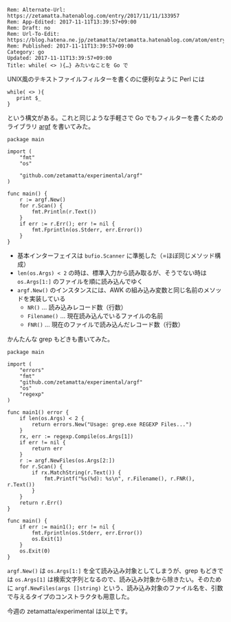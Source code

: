 ```header
Rem: Alternate-Url: https://zetamatta.hatenablog.com/entry/2017/11/11/133957
Rem: App-Edited: 2017-11-11T13:39:57+09:00
Rem: Draft: no
Rem: Url-To-Edit: https://blog.hatena.ne.jp/zetamatta/zetamatta.hatenablog.com/atom/entry/8599973812316769702
Rem: Published: 2017-11-11T13:39:57+09:00
Category: go
Updated: 2017-11-11T13:39:57+09:00
Title: while( <> ){…} みたいなことを Go で
```
UNIX風のテキストファイルフィルターを書くのに便利なように Perl には

```
while( <> ){
   print $_
}
```

という構文がある。これと同じような手軽さで Go でもフィルターを書くためのライブラリ [argf](http://github.com/zetamatta/experimental/argf) を書いてみた。

```
package main

import (
	"fmt"
	"os"

	"github.com/zetamatta/experimental/argf"
)

func main() {
	r := argf.New()
	for r.Scan() {
		fmt.Println(r.Text())
	}
	if err := r.Err(); err != nil {
		fmt.Fprintln(os.Stderr, err.Error())
	}
}
```

- 基本インターフェイスは `bufio.Scanner` に準拠した（=ほぼ同じメソッド構成）
- `len(os.Args) < 2` の時は、標準入力から読み取るが、そうでない時は `os.Args[1:]` のファイルを順に読み込んでゆく
- `argf.New()` のインスタンスには、AWK の組み込み変数と同じ名前のメソッドを実装している
    -  `NR()` … 読み込みレコード数（行数）
    -  `Filename()` … 現在読み込んでいるファイルの名前
    -  `FNR()` … 現在のファイルで読み込んだレコード数（行数）

かんたんな grep もどきも書いてみた。

```
package main

import (
	"errors"
	"fmt"
	"github.com/zetamatta/experimental/argf"
	"os"
	"regexp"
)

func main1() error {
	if len(os.Args) < 2 {
		return errors.New("Usage: grep.exe REGEXP Files...")
	}
	rx, err := regexp.Compile(os.Args[1])
	if err != nil {
		return err
	}
	r := argf.NewFiles(os.Args[2:])
	for r.Scan() {
		if rx.MatchString(r.Text()) {
			fmt.Printf("%s(%d): %s\n", r.Filename(), r.FNR(), r.Text())
		}
	}
	return r.Err()
}

func main() {
	if err := main1(); err != nil {
		fmt.Fprintln(os.Stderr, err.Error())
		os.Exit(1)
	}
	os.Exit(0)
}
```

`argf.New()` は `os.Args[1:]` を全て読み込み対象としてしまうが、grep もどきでは `os.Args[1]` は検索文字列となるので、読み込み対象から除きたい。そのために `argf.NewFiles(args []string)` という、読み込み対象のファイル名を、引数で与えるタイプのコンストラクタも用意した。

今週の zetamatta/experimental は以上です。
